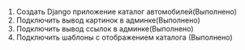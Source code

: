 1. Создать Django приложение каталог автомобилей(Выполнено)
2. Подключить вывод картинок в админке(Выполнено)
3. Подключить вывод ссылок в админке(Выполнено)
4. Подключить шаблоны с отображением каталога (Выполнено)
